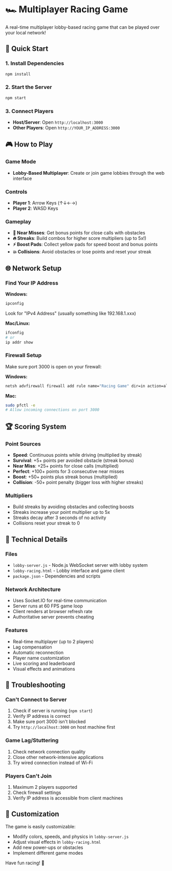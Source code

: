 # 🏎️ Multiplayer Racing Game

A real-time multiplayer lobby-based racing game that can be played over your local network!

## 🚀 Quick Start

### 1. Install Dependencies
```bash
npm install
```

### 2. Start the Server
```bash
npm start
```

### 3. Connect Players
- **Host/Server**: Open `http://localhost:3000`
- **Other Players**: Open `http://YOUR_IP_ADDRESS:3000`

## 🎮 How to Play

### Game Mode
- **Lobby-Based Multiplayer**: Create or join game lobbies through the web interface

### Controls
- **Player 1**: Arrow Keys (↑↓←→)
- **Player 2**: WASD Keys

### Gameplay
- **🎯 Near Misses**: Get bonus points for close calls with obstacles
- **🔥 Streaks**: Build combos for higher score multipliers (up to 5x!)
- **⚡ Boost Pads**: Collect yellow pads for speed boost and bonus points
- **💥 Collisions**: Avoid obstacles or lose points and reset your streak

## 🌐 Network Setup

### Find Your IP Address

**Windows:**
```bash
ipconfig
```
Look for "IPv4 Address" (usually something like 192.168.1.xxx)

**Mac/Linux:**
```bash
ifconfig
# or
ip addr show
```

### Firewall Setup
Make sure port 3000 is open on your firewall:

**Windows:**
```bash
netsh advfirewall firewall add rule name="Racing Game" dir=in action=allow protocol=TCP localport=3000
```

**Mac:**
```bash
sudo pfctl -e
# Allow incoming connections on port 3000
```

## 🏆 Scoring System

### Point Sources
- **Speed**: Continuous points while driving (multiplied by streak)
- **Survival**: +5+ points per avoided obstacle (streak bonus)
- **Near Miss**: +25+ points for close calls (multiplied)
- **Perfect**: +100+ points for 3 consecutive near misses
- **Boost**: +50+ points plus streak bonus (multiplied)
- **Collision**: -50+ point penalty (bigger loss with higher streaks)

### Multipliers
- Build streaks by avoiding obstacles and collecting boosts
- Streaks increase your point multiplier up to 5x
- Streaks decay after 3 seconds of no activity
- Collisions reset your streak to 0

## 🔧 Technical Details

### Files
- `lobby-server.js` - Node.js WebSocket server with lobby system
- `lobby-racing.html` - Lobby interface and game client
- `package.json` - Dependencies and scripts

### Network Architecture
- Uses Socket.IO for real-time communication
- Server runs at 60 FPS game loop
- Client renders at browser refresh rate
- Authoritative server prevents cheating

### Features
- Real-time multiplayer (up to 2 players)
- Lag compensation
- Automatic reconnection
- Player name customization
- Live scoring and leaderboard
- Visual effects and animations

## 🐛 Troubleshooting

### Can't Connect to Server
1. Check if server is running (`npm start`)
2. Verify IP address is correct
3. Make sure port 3000 isn't blocked
4. Try `http://localhost:3000` on host machine first

### Game Lag/Stuttering
1. Check network connection quality
2. Close other network-intensive applications
3. Try wired connection instead of Wi-Fi

### Players Can't Join
1. Maximum 2 players supported
2. Check firewall settings
3. Verify IP address is accessible from client machines

## 🎨 Customization

The game is easily customizable:
- Modify colors, speeds, and physics in `lobby-server.js`
- Adjust visual effects in `lobby-racing.html`
- Add new power-ups or obstacles
- Implement different game modes

Have fun racing! 🏁